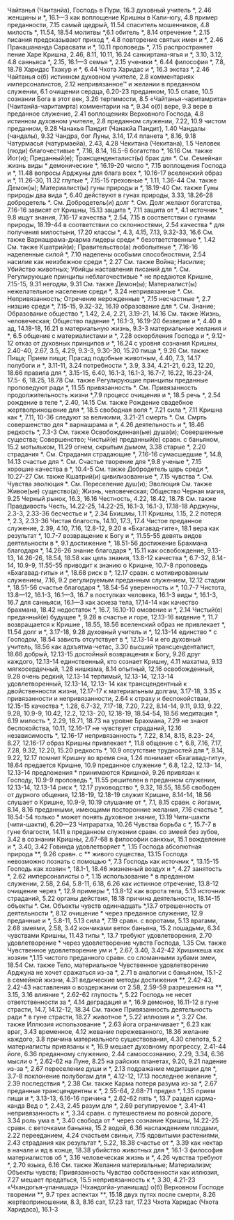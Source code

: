 Чайтанья (Чаитанйа), Господь в Пури, 16.3
	духовный учитель *, 2.46 
	женщины и *, 16.1—3 
	как
		воплощение Кришны в Кали-югу, 4.8
		пример преданности, 7.15 
		самый щедрый, 11.54 
		спаситель мошенников, 4.8 
	милость *, 11.54, 18.54 
	молитвы *,6.1 
	обитель *, 8.14 
	отречение *, 2.15
	писания предсказывают приход *, 4.8 
	повторение святых имен и *, 2.46 
	Пракашананда Сарасвати и *, 10.11 
	проповедь *, 7.15
	распространяет пение Харе Кришна, 2.46, 8.11, 10.11, 16.24 
	санкиртана-ягья и *, 3.10, 3.12, 4.8 
	санньяса *, 2.15, 16.1—3 
	семья *, 2.15
	ученики *, 6.44 
	философия *, 7.8, 18.78 
	Харидас Тхакур и *, 6.44 
	Чхота Харидас и *, 16.3 
	экстаз *, 2.46 
Чайтанья о(б)
	истинном духовном учителе, 2.8 
	комментариях имперсоналистов, 2.12 
	непривязанное™ и желании в преданном служении, 6.1 
	очищении сердца, 6.20-23 
	преданном, 10.5 
	славе, 10.5
	сознании Бога в этот век, 3.26 
	терпимости, 8.5
«Чайтанья-чаритамрита» (Чаитанйа-чаритамрта) 
	комментарии на *, 9.34 
	о(б)
		вере, 9.3
		вере в преданное служение, 2.41 
		воплощениях Верховного Господа, 4.8
		истинном духовном учителе, 2.8 
		преданном служении, 7.22, 10.9 
		чистом преданном, 9.28 
Чанакья Пандит (Чанакйа Пандит), 1.40
Чандалы (чандалы), 9.32 
Чандра, бог Луны, 3.14, 17.4 
	планета *, 8.16, 9.18 
Чатурмасья (чатурмаейа), 2.43, 4.28 
Чекитана (Чекитана), 1.5 
Человек (люди)
	благочестивые *, 7.16, 8.14, 16.5-6 
	богатство *, 16.16
		См. также Йог(и); Преданный(е); Трансценденталист(ы)
	брак для *.
		См. Семейная жизнь
	виды *
		демонические *, 16.19-20 
		число *, 7.15
	воплощения Господа и *, 11.48 
	вопросы Арджуны для блага всех *, 10.16-17
	вселенский образ и *, 11.26-30, 11.32
	глупые *, 7.15-15 
	греховные *, 1.11, 1.36-44
		См. также Демон(ы); Материалист(ы)
	гуны природы и *, 18.19-40 
		См. также Гуны природы 
	два вида *, 6.40
	действуют в гунах природы, 3.33, 18.26-28
	добродетель *.
		См. Добродетель(и)
	долг *.
		См. Долг
	желают богатства, 7.16-16
	зависят от Кришны, 15.13
	защита *, 7.11
	защита от *, 4.1
	источник *, 9.8
	ищут знания, 7.16-17
	качества *, 2.54, 7.15
		в соответствии с гунами природы, 18.19-44
		в соответствии со склонностями, 2.54
	качества * для получения милостыни, 17.20
	классы *, 4.3, 4.15, 7.13, 9.32-33, 16.6 
		См. также Варнашрама-дхарма
	лидеры среди *
		безответственные *, 1.42 
		См. также Кшатрий(и); Правительство(а)
	любопытные *, 7.16-16 
	наделенные силой *, 7.10 
	наделены особыми способностями, 2.54
	насилие как неизбежное среди *, 2.27 
		См. также Война; Насилие; Убийство животных; Убийцы 
	наставления писаний для *.
		См. Регулирующие принципы 
	неблагочестивые * не предаются Кришне, 7.15-15, 9.31 
	негодяи, 9.31
		См. также Демон(ы); Материалист(ы)
	нежелательное население среди *, 3.24
	непривязанные *.
		См. Непривязанность; Отречение
	нерожденные *, 7.15 
	несчастные *, 2.7 
	низшие среди *, 7.15-15, 9.32-32, 16.19
	образование для *.
		См. Знание; Образование
	общество *, 1.42, 2.4, 2.21, 3.19-21, 14.16
		См. также Жизнь, человеческая; Общество
	падение *, 16.1-3, 16.19-20 
		безверие и *, 4.40 
		в ад, 14.18-18, 16.21
		в материальную жизнь, 9.3-3 
		материальные желания и *, 6.5 
		общение с материалистами и *, 7.28
		оскорбления Господа и *, 9.12-12 
		отказ от духовных принципов и *, 16.24
		с уровня сознания Кришны, 2.40-40, 2.67, 3.5, 4.29, 9.3-3, 9.30-30, 15.20 
	пища *, 9.26
		См. также Пища; Прием пищи; Прасад
	подобные животным, 4.40, 7.3, 14.17 
	полубоги и *, 3.11-11, 3.24 
	потребности *, 3.9, 3.34, 4.21-21, 6.23, 12.20, 18.66
	правила для *, 3.15-15, 6.40, 16.1-3, 16.1-3, 16.7-7, 16.22, 16.23-24, 17.5- 6, 18.25, 18.78 
		См. также Регулирующие принципы
	преданные проповедуют ради *, 11.55
	привязанность *.
		См. Привязанность
	продолжительность жизни *,7.9 
	процесс очищения и *, 18.5 
	речь *, 2.54
	рождение в теле *, 2.40, 14.15 
		См. также Рождение
	свадебное жертвоприношение для *, 18.5
	свободная воля *, 7.21 
	сила *, 7.11
		Кришна как *, 7.11, 10-36
	следуют за великими, 3.21-21 
	смерть *.
		См. Смрть
	совершенство для * 
		варнашрама и *, 4.26 
		деятельность и *, 18.46 
		редкость *, 7.3-3 
		См. также Освобожденная(ые) душа(и); Совершенные существа; Совершенство; Чистый(е) преданный(е)
	сравн. с
		баньяном, 15.2 
		мотыльком, 11.29 
		огнем, скрытым дымом, 3.38 
	старые *, 2.20 
	страдания *.
		См. Страдания
	страдающие *, 7.16-16 
	сумасшедшие *, 14.8, 14.13 
	счастье для *.
		См. Счастье
	творение для *,9.8 
	ученые *, 7.15
	хорошие качества в *, 10.4-5 
		См. также Добродетель
	царь среди *, 10.27-27 
		См. также Кшатрий(и)
	цивилизованные *, 7.15 
	чувства *. 
		См. Чувства
	эволюция *.
		См. Переселение душ(и); Эволюция
	См. также Живое(ые) существо(а); Жизнь, человеческая; Общество
Черная магия, 9.25 
Черный рынок, 16.3, 16.16 
Честность, 4.22, 18.42, 18.78 
	См. также Правдивость
Честь, 14.22-25, 14.22-25, 16.1-3, 16.1-3, 17.18-18 
	Арджуны, 2.3-3, 2.33-36 
	бесчестье и *, 2.34 
	Бхишмы, 1.11 
	Кришны, 1.15, 2.2 
	потеря *, 2.3, 2.33-36 
Чистая благость, 14.10, 17.3, 17.4 
Чистое преданное служение, 2.39, 4.10, 7.16, 12.8-12, 9.20 
	в «Бхагавад-гите», 18.1 
	вера как результат *, 10.7-7 
	возвращение к Богу и *, 11.55-55 
	девять видов деятельности в *, 9.1 
	достижение *, 18.51-56 
	достижение Брахмана благодаря *, 14.26-26 
	знание благодаря *, 15.11 
	как освобождение, 9.13-13, 14.26-26, 18.54, 18.58
	как цель знания, 13.8-12 
	качества *, 6.7-32, 8.14-14, 10.9-9, 11.55-55
	приводит к знанию о Кришне, 10.7-8 
	проповедь «Бхагавад-гиты» и *, 18.68 
	риск в *, 12.17 
	сравн. с
		мотивированным служением, 7.16, 9.2
		регулируемым преданным служением, 12.12 
	стадии *, 18.51-56 
	счастье благодаря *, 18.54-54 
	уверенность и *, 10.7-7 
Чистота, 13.8—12, 16.1-3, 16.1—3, 16.7 
	в поступках человека, 16.1-3 
	виды *, 16.1-3, 16.7 
	для санньяси, 16.1—3
	как аскеза тела, 17,14-14 
	как качество брахмана, 18.42 
	недостаток *, 16.7, 16.10-10 
	омовение и *, 2.14 
Чистый(е) преданный(е) 
	будущее *, 9.28 
	в счастье и горе, 12.13-16 
	видение *, 11.7
	возвращается к Кришне , 18.55, 18.56 
	вселенский образ не привлекает *, 11.54
	долг и *, 3.17-18, 9.28 
	духовный учитель и *, 12.13-14 
	единство * с Господом, 18.54 
	зависть отсутствует в *, 12.13-14 
	и его духовный учитель, 18.56 
	как
		адхъятма-четас, 3.30 
		высший трансценденталист, 18.66 
		добрый, 12.13-15 
		достойный возвращения к Богу, 9.26
		друг каждого, 12.13-14 
		единственный, кто сознает Кришну, 4.11 
		махатма, 9.13 
		мягкосердечный, 1.28 
		нишкама, 8.14 
		опытный, 12.16 
		освобожденный, 9.28 
		очень редкий, 12.13-14 
		терпимый, 12.13-14, 12.13-14 
		удовлетворенный, 12.13-14, 12.13- 14
	как трансцендентный
		к двойственности жизни, 12.17-17 
		к материальным долгам, 3.17-18, 3.35
		к привязанности и непривязанности, 2.64
		к страху и беспокойствам, 12.15-15
	качества *, 1.28, 6.7-32, 7.17-18, 7.20, 7.22, 8.14-14, 9.11, 9.13, 9.22, 9.28, 10.9-9, 10.42, 12.2, 12.13- 20, 12.18-19, 18.54-54, 18.56
	медитация *, 6.19 
	милость *, 2.29, 18.71, 18.73 
	на уровне Брахмана, 7.29 
	не знают беспокойства, 10.11, 12.16-17
	не чувствует страданий, 12.16 
	независимость *, 12.16-17 
	непривязанность *, 7.22, 8.14, 8.15, 8.23- 24, 8.27, 12.16-17 
	образ Кришны привлекает *, 11.8 
	общение с *, 6.8, 7.16, 7.17, 7.28, 9.32, 12.20, 15.20 
		редкость *, 10.9
	отсутствие трудностей для *, 8.14, 9.22, 12.17
	помнит Кришну во время сна, 1.24 
	понимает «Бхагавад-гиту», 18.64 
	предается Кришне, 10.9 
	преданное служение *, 6.8, 12.2, 12.13- 14, 12.13-14
	предложения * принимаются Кришной, 9.26
	привязан к Господу, 10.9-9 
	проповедь *, 11.55 
	решителен в преданном служении, 12.13-14, 12.13-14 
	риск *, 12.17
	руководство *, 9.32, 18.55, 18.56 
	свободен от дурного общения, 12.18-19, 12.18-19 
	служит Кришне, 8.14-14, 18.56 
	слушает о Кришне, 10.9-9, 10.19 
	слушание от *, 7.1, 8.15 
	сравн. с
		йогами, 8.14, 8.16 
		преданными, имеющими посторонние желания, 7.16 
	счастье *, 18.54-54 
	только * может понять духовное знание, 13.19
Чити-шакти (чити-шакти), 6.20—23
Читраратха, 10.26
Чувства
	борьба с *, 15.7-7 
	в гуне благости, 14.11 
	в преданном служении сравн. со змеей без зубов, 3.42 
	в сознании Кришны, 2.67-68 
	в философии санкхьи, 15.1 
	вожделение и *, 3.40, 3.42 
	Говинда удовлетворяет *, 1.15 
	Господа
		абсолютная природа **, 9.26 
		сравн. с ** живого существа, 13.15 
	Господа невозможно познать с помощью *, 7.3
	Господь как источник *, 13.15-15 
	Господь как хозяин *, 18.1-1, 18.46 
	жизненный воздух и *, 4.27 
	занятость *, 2.62 
	имперсоналисты о *, 1.15
	использование * в преданном служении, 2.58, 2.64, 5.8-11, 6.18, 6.26
		как истинное отречение, 13.8-12 
		очищение через *, 12.9 
		примеры *, 13.8-12 
	как
		ворота тела, 5.13 
		источник страданий, 5.22 
		органы действия, 18.18 
		причина деятельности, 18.14-15 
	объекты *.
		См. Объекты чувств
	одиннадцать *,13.7 
	отрешенность от деятельности *, 8.12 
	очищение * через преданное служение, 12.9
	преданные и *, 5.8-11, 5.13 
	сила *, 7.19 
	сравн. с
		воротами, 5.13 
		врагами, 2.68 
		змеями, 2.58, 3.42 
		кончиками веток баньяна, 15.2 
		лошадьми, 6.34 
		чувствами Кришны, 11.43 
	типы *, 13.7
	требуют удовлетворения, 2.70 
	удовлетворение *
		через удовлетворение чувств Господа, 1.35
		См. также Чувственное удовлетворение
	ум и *, 2.67, 3.40, 3.42-42 
	Хришикеша как хозяин *,1.15 
	чистого преданного сравн. со сломанными зубами змеи, 18.54 
	См. также Тело, материальное
Чувственное удовлетворение 
	Арджуна не хочет сражаться из-за *, 2.71
	в аналогии с баньяном, 15.1-2 
	в семейной жизни, 4.31 
	ведические
		методы достижения **, 2.42-43, 2.42-43
		наставления о воздержании от 2.58, 2.59-59 
		разрешения на **, 3.15, 3.16 
	влияние *, 2.62-62 
	глупость *, 5.22
	Господь не несет ответственности за *, 4.14
	деградация и *, 16.9 
	демонов, 16.11-12
		в гуне страсти, 14.7, 14.12-12, 18.34
		См. также Привязанность
	деятельность ради * в гуне страсти, 18.27 
	животное *, 5.22 
	иллюзия и *, 3.27
		См. также Иллюзия
	использование *, 2.63 
	йога ограничивает *, 6.23 
	как
		враг, 3.43 
		временное, 4.12 
		жевание пережеванного, 18.36 
		желание каждого, 3.8 
		причина материального существования, 4.30 
		слепота, 5.2
	материалисты привязаны к *, 16.9 
	мешает
		духовному прогрессу, 2.41-44 
		йоге, 6.36
		преданному служению, 2.44 
		самоосознанию, 2.29, 3.34, 6.36
	мысли о *, 2.62-62 
	на Луне, 8.25
	на райских планетах, 9.20, 9.21 
	падение из-за *, 2.67 
	переселение души и *, 2.13 
	подражание медитации для *, 3.7-8 
	поклонение полубогам для *, 4.12-12, 17.13 
	последнее желание *, 2.39 
	последствия *, 2.38 
		См. также Карма
	потеря разума из-за *, 2.67 
	преданные трансцендентны к *, 2.55-64, 2.68-71 
	предел *, 1.35 
	прием пищи и *, 3.13-13, 6.16-16
	причина *, 2.62-62 
	пять *, 13.7
	раздел карма-канда Вед о *, 2.43, 2.45
	разум для *, 2.69 
	регулируемое *, 3.41-41 
		непривязанность к *, 3.34 
		сравн. с путешествием по ровной дороге, 3.34 
	роль ума в *, 3.40 
	свобода от * через сознание Кришны, 14.22-25
	сравн. с
		веточками баньяна, 15.2 
		водой, 6.36
		наслаждением плодами, 2.22 
		перееданием, 4.24 
		счастьем свиньи, 7.15 
		ядовитыми растениями, 2.43 
	страдания как результат *, 5.22, 18.38
	счастье от *, 3.39
		как нектар в начале и яд в конце, 18.38
	убийство животных для *, 16.1-3 
	философия материалистов об *, 3.16
	человеческая жизнь и *, 4.26 
	чувства требуют *, 2.70 
	языка, 6.16
	См. также Желания материальные; Материализм; Объекты чувств; Привязанность
Чувство собственности как иллюзия, 7.27 
	мешает предаться, 15.5 
	непривязанность к *, 3.30, 4.21-23
«Чхандогья-упанишад» (Чхандогйа-упанишад) о(б)
	Верховном Господе
		творении **, 9.7 
		трех аспектах **, 15.18 
	двух путях после смерти, 8.26 
	жертвоприношении, 8.3, 8.16 
	сат, 17.23 
	тат, 17.23
Чхота Харидас (Чхота Харидаса), 16.1-3